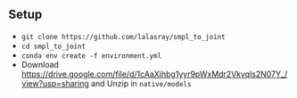 ## Setup
  * `git clone https://github.com/lalasray/smpl_to_joint`
  * `cd smpl_to_joint`
  * `conda env create -f environment.yml`
  *  Download https://drive.google.com/file/d/1cAaXjhbg1yyr9pWxMdr2Vkyqls2N07Y_/view?usp=sharing  and Unzip in `native/models`
